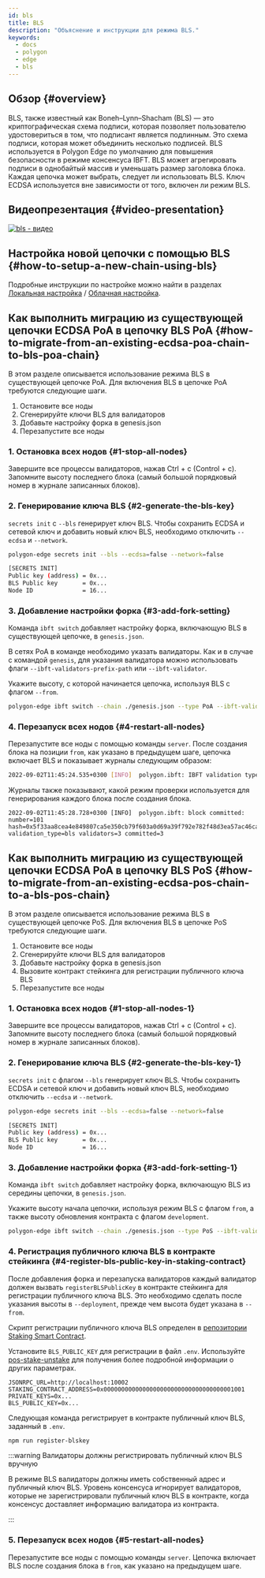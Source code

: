```yaml
---
id: bls
title: BLS
description: "Объяснение и инструкции для режима BLS."
keywords:
  - docs
  - polygon
  - edge
  - bls
---
```


## Обзор {#overview}

BLS, также известный как Boneh–Lynn–Shacham (BLS) — это криптографическая схема подписи, которая позволяет пользователю удостовериться в том, что подписант является подлинным. Это схема подписи, которая может объединить несколько подписей. BLS используется в Polygon Edge по умолчанию для повышения безопасности в режиме консенсуса IBFT. BLS может агрегировать подписи в однобайтый массив и уменьшать размер заголовка блока. Каждая цепочка может выбрать, следует ли использовать BLS. Ключ ECDSA используется вне зависимости от того, включен ли режим BLS.

## Видеопрезентация {#video-presentation}

[![bls - видео](https://img.youtube.com/vi/HbUmZpALlqo/0.jpg)](https://www.youtube.com/watch?v=HbUmZpALlqo)

## Настройка новой цепочки с помощью BLS {#how-to-setup-a-new-chain-using-bls}

Подробные инструкции по настройке можно найти в разделах [Локальная настройка](/docs/edge/get-started/set-up-ibft-locally) / [Облачная настройка](/docs/edge/get-started/set-up-ibft-on-the-cloud).

## Как выполнить миграцию из существующей цепочки ECDSA PoA в цепочку BLS PoA {#how-to-migrate-from-an-existing-ecdsa-poa-chain-to-bls-poa-chain}

В этом разделе описывается использование режима BLS в существующей цепочке PoA.
Для включения BLS в цепочке PoA требуются следующие шаги.

1. Остановите все ноды
2. Сгенерируйте ключи BLS для валидаторов
3. Добавьте настройку форка в genesis.json
4. Перезапустите все ноды

### 1. Остановка всех нодов {#1-stop-all-nodes}

Завершите все процессы валидаторов, нажав Ctrl + c (Control + c). Запомните высоту последнего блока (самый большой порядковый номер в журнале записанных блоков).

### 2. Генерирование ключа BLS {#2-generate-the-bls-key}

`secrets init` с `--bls` генерирует ключ BLS. Чтобы сохранить ECDSA и сетевой ключ и добавить новый ключ BLS, необходимо отключить `--ecdsa` и `--network`.

```bash
polygon-edge secrets init --bls --ecdsa=false --network=false

[SECRETS INIT]
Public key (address) = 0x...
BLS Public key       = 0x...
Node ID              = 16...
```

### 3. Добавление настройки форка {#3-add-fork-setting}

Команда `ibft switch` добавляет настройку форка, включающую BLS в существующей цепочке, в `genesis.json`.

В сетях PoA в команде необходимо указать валидаторы. Как и в случае с командой `genesis`, для указания валидатора можно использовать флаги `--ibft-validators-prefix-path` или `--ibft-validator`.

Укажите высоту, с которой начинается цепочка, используя BLS с флагом `--from`.

```bash
polygon-edge ibft switch --chain ./genesis.json --type PoA --ibft-validator-type bls --ibft-validators-prefix-path test-chain- --from 100
```

### 4. Перезапуск всех нодов {#4-restart-all-nodes}

Перезапустите все ноды с помощью команды `server`. После создания блока на позиции `from`, как указано в предыдущем шаге, цепочка включает BLS и показывает журналы следующим образом:

```bash
2022-09-02T11:45:24.535+0300 [INFO]  polygon.ibft: IBFT validation type switched: old=ecdsa new=bls
```

Журналы также показывают, какой режим проверки используется для генерирования каждого блока после создания блока.

```
2022-09-02T11:45:28.728+0300 [INFO]  polygon.ibft: block committed: number=101 hash=0x5f33aa8cea4e849807ca5e350cb79f603a0d69a39f792e782f48d3ea57ac46ca validation_type=bls validators=3 committed=3
```

## Как выполнить миграцию из существующей цепочки ECDSA PoA в цепочку BLS PoS {#how-to-migrate-from-an-existing-ecdsa-pos-chain-to-a-bls-pos-chain}

В этом разделе описывается использование режима BLS в существующей цепочке PoS.
Для включения BLS в цепочке PoS требуются следующие шаги.

1. Остановите все ноды
2. Сгенерируйте ключи BLS для валидаторов
3. Добавьте настройку форка в genesis.json
4. Вызовите контракт стейкинга для регистрации публичного ключа BLS
5. Перезапустите все ноды

### 1. Остановка всех нодов {#1-stop-all-nodes-1}

Завершите все процессы валидаторов, нажав Ctrl + c (Control + c). Запомните высоту последнего блока (самый большой порядковый номер в журнале записанных блоков).

### 2. Генерирование ключа BLS {#2-generate-the-bls-key-1}

`secrets init` с флагом `--bls` генерирует ключ BLS. Чтобы сохранить ECDSA и сетевой ключ и добавить новый ключ BLS, необходимо отключить `--ecdsa` и `--network`.

```bash
polygon-edge secrets init --bls --ecdsa=false --network=false

[SECRETS INIT]
Public key (address) = 0x...
BLS Public key       = 0x...
Node ID              = 16...
```

### 3. Добавление настройки форка {#3-add-fork-setting-1}

Команда `ibft switch` добавляет настройку форка, включающую BLS из середины цепочки, в `genesis.json`.

Укажите высоту начала цепочки, используя режим BLS с флагом `from`, а также высоту обновления контракта с флагом `development`.

```bash
polygon-edge ibft switch --chain ./genesis.json --type PoS --ibft-validator-type bls --deployment 50 --from 200
```

### 4. Регистрация публичного ключа BLS в контракте стейкинга {#4-register-bls-public-key-in-staking-contract}

После добавления форка и перезапуска валидаторов каждый валидатор должен вызвать `registerBLSPublicKey` в контракте стейкинга для регистрации публичного ключа BLS. Это необходимо сделать после указания высоты в `--deployment`, прежде чем высота будет указана в `--from`.

Скрипт регистрации публичного ключа BLS определен в [репозитории Staking Smart Contract](https://github.com/0xPolygon/staking-contracts).

Установите `BLS_PUBLIC_KEY` для регистрации в файл `.env`. Используйте [pos-stake-unstake](/docs/edge/consensus/pos-stake-unstake#setting-up-the-provided-helper-scripts) для получения более подробной информации о других параметрах.

```env
JSONRPC_URL=http://localhost:10002
STAKING_CONTRACT_ADDRESS=0x0000000000000000000000000000000000001001
PRIVATE_KEYS=0x...
BLS_PUBLIC_KEY=0x...
```

Следующая команда регистрирует в контракте публичный ключ BLS, заданный в `.env`.

```bash
npm run register-blskey
```

:::warning Валидаторы должны регистрировать публичный ключ BLS вручную

В режиме BLS валидаторы должны иметь собственный адрес и публичный ключ BLS. Уровень консенсуса игнорирует валидаторов, которые не зарегистрировали публичный ключ BLS в контракте, когда консенсус доставляет информацию валидатора из контракта.

:::

### 5. Перезапуск всех нодов {#5-restart-all-nodes}

Перезапустите все ноды с помощью команды `server`. Цепочка включает BLS после создания блока в `from`, как указано на предыдущем шаге.
